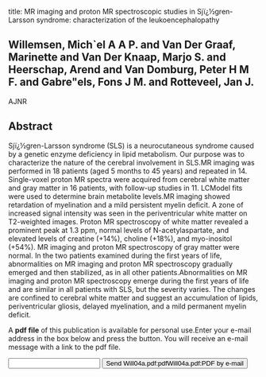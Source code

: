 title: MR imaging and proton MR spectroscopic studies in Sjï¿½gren-Larsson syndrome: characterization of the leukoencephalopathy

## Willemsen, Mich`el A A P. and Van Der Graaf, Marinette and Van Der Knaap, Marjo S. and Heerschap, Arend and Van Domburg, Peter H M F. and Gabre"els, Fons J M. and Rotteveel, Jan J.
AJNR


## Abstract
Sjï¿½gren-Larsson syndrome (SLS) is a neurocutaneous syndrome caused by a genetic enzyme deficiency in lipid metabolism. Our purpose was to characterize the nature of the cerebral involvement in SLS.MR imaging was performed in 18 patients (aged 5 months to 45 years) and repeated in 14. Single-voxel proton MR spectra were acquired from cerebral white matter and gray matter in 16 patients, with follow-up studies in 11. LCModel fits were used to determine brain metabolite levels.MR imaging showed retardation of myelination and a mild persistent myelin deficit. A zone of increased signal intensity was seen in the periventricular white matter on T2-weighted images. Proton MR spectroscopy of white matter revealed a prominent peak at 1.3 ppm, normal levels of N-acetylaspartate, and elevated levels of creatine (+14%), choline (+18%), and myo-inositol (+54%). MR imaging and proton MR spectroscopy of gray matter were normal. In the two patients examined during the first years of life, abnormalities on MR imaging and proton MR spectroscopy gradually emerged and then stabilized, as in all other patients.Abnormalities on MR imaging and proton MR spectroscopy emerge during the first years of life and are similar in all patients with SLS, but the severity varies. The changes are confined to cerebral white matter and suggest an accumulation of lipids, periventricular gliosis, delayed myelination, and a mild permanent myelin deficit.

A <b>pdf file</b> of this publication is available for personal use.Enter your e-mail address in the box below and press the button. You will receive an e-mail message with a link to the pdf file.
<form action="sender.php">  <input type="text" name="email">  <input type="submit" value="Send Will04a.pdf:pdfWill04a.pdf:PDF by e-mail"></form>